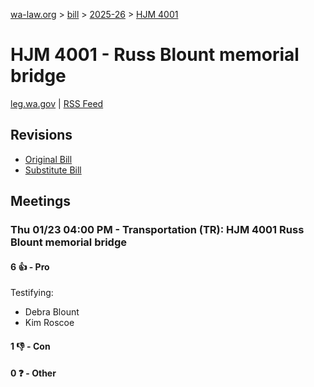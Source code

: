 [wa-law.org](/) > [bill](/bill/) > [2025-26](/bill/2025-26/) > [HJM 4001](/bill/2025-26/hjm/4001/)

# HJM 4001 - Russ Blount memorial bridge
[leg.wa.gov](https://app.leg.wa.gov/billsummary?BillNumber=4001&Year=2025&Initiative=false) | [RSS Feed](./rss.xml)

## Revisions
* [Original Bill](1/)
* [Substitute Bill](S/)

## Meetings
### Thu 01/23 04:00 PM - Transportation (TR): HJM 4001 Russ Blount memorial bridge
#### 6 👍 - Pro
Testifying:
* Debra Blount
* Kim Roscoe

#### 1 👎 - Con

#### 0 ❓ - Other
